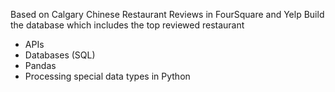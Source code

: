Based on Calgary Chinese Restaurant Reviews in FourSquare and Yelp
Build the database which includes the top reviewed restaurant
 
- APIs
- Databases (SQL)
- Pandas
- Processing special data types in Python

 

